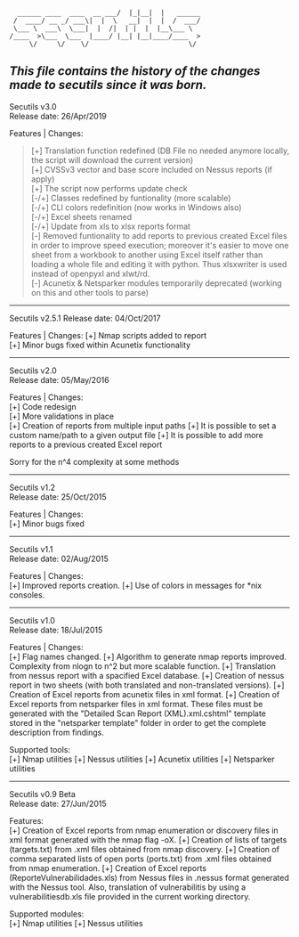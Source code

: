 ```                             __  .__.__          
  ______ ____  ____  __ ___/  |_|__|  |   ______
 /  ____/ __ _/ ___\|  |  \   __|  |  |  /  ___/
 \___ \  ___\  \___|  |  /|  | |  |  |__\___ \ 
/____  >\___  \___  |____/ |__| |__|____/____  >
     \/     \/    \/                         \/ 
```
***This file contains the history of the changes made to secutils since it was born.***
---
Secutils v3.0  
Release date: 26/Apr/2019  

Features | Changes:  
>[+] Translation function redefined (DB File no needed anymore locally, the script will download the current version)  
>[+] CVSSv3 vector and base score included on Nessus reports (if apply)  
>[+] The script now performs update check  
>[-/+] Classes redefined by funtionality (more scalable)  
>[-/+] CLI colors redefinition (now works in Windows also)  
>[-/+] Excel sheets renamed  
>[-/+] Update from xls to xlsx reports format  
>[-] Removed funtionality to add reports to previous created Excel files in order to improve speed execution; moreover it's easier to move one sheet from a workbook to another using Excel itself rather than loading a whole file and editing it with python. Thus xlsxwriter is used instead of openpyxl and xlwt/rd.  
>[-] Acunetix & Netsparker modules temporarily deprecated (working on this and other tools to parse)  

---
Secutils v2.5.1 
Release date: 04/Oct/2017 

Features | Changes: 
[+] Nmap scripts added to report  
[+] Minor bugs fixed within Acunetix functionality  

---
Secutils v2.0    
Release date: 05/May/2016 

Features | Changes:    
[+] Code redesign  
[+] More validations in place  
[+] Creation of reports from multiple input paths
[+] It is possible to set a custom name/path to a given output file
[+] It is possible to add more reports to a previous created Excel report

Sorry for the n^4 complexity at some methods

---
Secutils v1.2  
Release date: 25/Oct/2015  

Features | Changes:  
[+] Minor bugs fixed

---
Secutils v1.1  
Release date: 02/Aug/2015  

Features | Changes:  
[+] Improved reports creation.
[+] Use of colors in messages for *nix consoles.

---
Secutils v1.0  
Release date: 18/Jul/2015  

Features | Changes:  
[+] Flag names changed.
[+] Algorithm to generate nmap reports improved. Complexity from nlogn to n^2 but more scalable function.
[+] Translation from nessus report with a spacified Excel database. 
[+] Creation of nessus report in two sheets (with both translated and non-translated versions).
[+] Creation of Excel reports from acunetix files in xml format.
[+] Creation of Excel reports from netsparker files in xml format. These files must be generated with the "Detailed Scan Report (XML).xml.cshtml" template stored in the "netsparker template" folder in order to get the complete description from findings.

Supported tools:  
[+] Nmap utilities
[+] Nessus utilities
[+] Acunetix utilities
[+] Netsparker utilities

---
Secutils v0.9 Beta  
Release date: 27/Jun/2015  

Features:  
[+] Creation of Excel reports from nmap enumeration or discovery files in xml format generated with the nmap flag -oX.
[+] Creation of lists of targets (targets.txt) from .xml files obtained from nmap discovery. 
[+] Creation of comma separated lists of open ports (ports.txt) from .xml files obtained from nmap enumeration.
[+] Creation of Excel reports (ReporteVulnerabilidades.xls) from Nessus files in .nessus format generated with the Nessus tool. Also, translation of vulnerabilitis by using a vulnerabilitiesdb.xls file provided in the current working directory.

Supported modules:  
[+] Nmap utilities
[+] Nessus utilities
